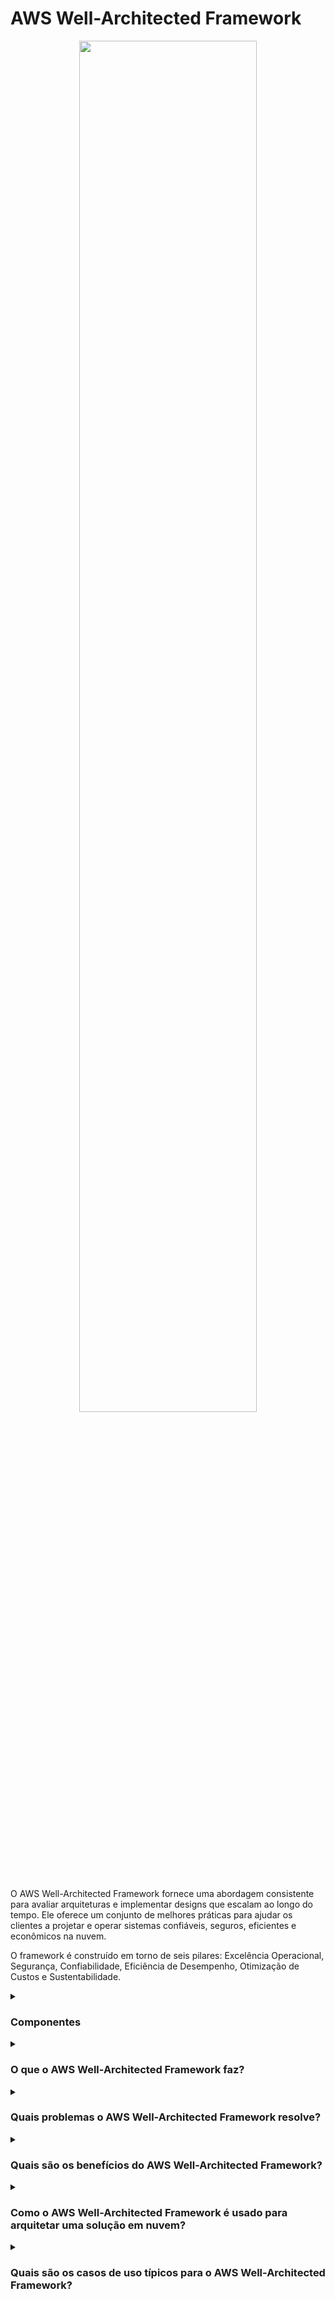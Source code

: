 # AWS Well-Architected Framework

<div align="center">
  <img src="https://d1.awsstatic.com/gamedev/Programs/OnRamp/gt-well-architected.4234ac16be6435d0ddd4ca693ea08106bc33de9f.png" width="75%">
</div>
<br/>

O AWS Well-Architected Framework fornece uma abordagem consistente para avaliar arquiteturas e implementar designs que escalam ao longo do tempo. Ele oferece um conjunto de melhores práticas para ajudar os clientes a projetar e operar sistemas confiáveis, seguros, eficientes e econômicos na nuvem.

O framework é construído em torno de seis pilares: Excelência Operacional, Segurança, Confiabilidade, Eficiência de Desempenho, Otimização de Custos e Sustentabilidade.

<details><summary><h3>Componentes</h3></summary>

#### Excelência Operacional

<div align="center">
  <img src="https://cdn-icons-png.flaticon.com/512/8166/8166342.png" width="25%">
</div>

A Excelência Operacional foca na operação e monitoramento de sistemas para entregar valor de negócio e melhorar continuamente processos e procedimentos. Este pilar inclui princípios para organização, preparação, operação e evolução para apoiar o ciclo de vida de desenvolvimento e operações.

#### Segurança

<div align="center">
  <img src="https://cdn-icons-png.flaticon.com/512/4744/4744315.png" width="25%">
</div>

O pilar de Segurança abrange a capacidade de proteger dados, sistemas e ativos para aproveitar as tecnologias de nuvem. Inclui a implementação de uma base de identidade forte, habilitação de rastreabilidade, automação das melhores práticas de segurança, proteção de dados em trânsito e em repouso, e preparação para eventos de segurança.

#### Confiabilidade

<div align="center">
  <img src="https://cdn-icons-png.flaticon.com/512/12376/12376658.png" width="25%">
</div>

A Confiabilidade foca na capacidade de um sistema de se recuperar de falhas de infraestrutura ou serviço, adquirir recursos computacionais dinamicamente para atender à demanda e mitigar interrupções, como erros de configuração ou problemas de rede transitórios. Os princípios de design incluem testar procedimentos de recuperação, recuperar-se automaticamente de falhas e escalar horizontalmente.

#### Eficiência de Desempenho

<div align="center">
  <img src="https://cdn-icons-png.flaticon.com/512/9732/9732828.png" width="25%">
</div>

A Eficiência de Desempenho é o uso eficiente de recursos computacionais para atender aos requisitos e manter essa eficiência à medida que a demanda muda e as tecnologias evoluem. Os princípios de design incluem democratizar tecnologias avançadas, usar arquiteturas serverless, experimentar com mais frequência e considerar a afinidade mecânica.

#### Otimização de Custos

<div align="center">
  <img src="http://cdn-icons-png.flaticon.com/512/6745/6745218.png" width="25%">
</div>

A Otimização de Custos envolve a capacidade de operar sistemas para entregar valor de negócio ao menor custo possível. Os princípios chave incluem adotar um modelo de consumo, medir a eficiência geral, parar de gastar em tarefas pesadas não diferenciadas e analisar e atribuir despesas.

#### Sustentabilidade

<div align="center">
  <img src="https://cdn-icons-png.flaticon.com/512/3985/3985209.png" width="25%">
</div>

A Sustentabilidade foca nos impactos ambientais, visando reduzir o consumo de energia e o desperdício. Envolve considerar os impactos a longo prazo das decisões arquitetônicas, otimizar workloads e selecionar a região e os tipos de instância corretos para minimizar a pegada de carbono.

</details>

<details><summary> <h3>O que o AWS Well-Architected Framework faz?</h3></summary>


<div align="center">
  <img src="https://cdn-icons-png.flaticon.com/512/15438/15438480.png" width="25%">
</div>

O AWS Well-Architected Framework fornece um conjunto de melhores práticas para ajudar arquitetos a construir uma infraestrutura segura, de alto desempenho, resiliente e eficiente para suas aplicações. Ele oferece uma abordagem consistente para clientes e parceiros avaliarem arquiteturas e implementarem designs escaláveis.
</details>

<details><summary> <h3>Quais problemas o AWS Well-Architected Framework resolve?</h3></summary>

<div align="center">
  <img src="https://cdn-icons-png.flaticon.com/512/4133/4133589.png" width="25%">
</div>  
  
  
O AWS Well-Architected Framework aborda vários desafios no design de arquiteturas baseadas em nuvem, incluindo:

- Práticas arquitetônicas inconsistentes: Ele fornece um conjunto padrão de diretrizes e melhores práticas para construir infraestrutura na nuvem.
- Segurança e conformidade: Oferece estratégias para proteger dados e manter conformidade com regulamentações.
- Escalabilidade e desempenho: Ajuda a projetar sistemas que podem escalar e performar eficientemente sob cargas variadas.
- Gerenciamento de custos: Oferece insights para otimizar custos e gerenciar despesas na nuvem de maneira eficaz.

</details>

<details><summary><h3>Quais são os benefícios do AWS Well-Architected Framework?</h3></summary>

<div align="center">
  <img src="https://cdn-icons-png.flaticon.com/512/3588/3588592.png" width="25%">
</div>  

Alguns benefícios chave do AWS Well-Architected Framework incluem:

- Melhoria no design de sistemas: Seguindo as melhores práticas, os sistemas são mais confiáveis, seguros e performáticos.
- Maior eficiência operacional: Ajuda a automatizar e melhorar processos operacionais.
- Melhor gerenciamento de riscos: Proporciona uma abordagem proativa para identificar e mitigar riscos.
- Economia de custos: Ajuda a identificar e implementar oportunidades de economia de custos.
- Sustentabilidade: Promove práticas sustentáveis para minimizar o impacto ambiental.

</details>

<details><summary><h3>Como o AWS Well-Architected Framework é usado para arquitetar uma solução em nuvem?</h3></summary>

<div align="center">
  <img src="https://cdn-icons-png.flaticon.com/512/1705/1705312.png" width="25%">
</div>  

Em uma arquitetura de solução em nuvem, o AWS Well-Architected Framework serve como um guia para avaliar e projetar aplicações. Ele se integra com outros serviços e ferramentas da AWS para fornecer uma abordagem holística para construir e manter sistemas na nuvem, garantindo que eles estejam alinhados com as melhores práticas em todos os seis pilares.
</details>

<details><summary><h3>Quais são os casos de uso típicos para o AWS Well-Architected Framework?</h3></summary>

<div align="center">
  <img src="https://cdn-icons-png.flaticon.com/512/2833/2833807.png" width="25%">
</div>  
  
Os casos de uso comuns para o AWS Well-Architected Framework incluem:

- Projetar novas aplicações: Usar o framework para garantir que novas aplicações sejam construídas de acordo com as melhores práticas.
- Revisar aplicações existentes: Avaliar arquiteturas atuais para identificar áreas de melhoria.
- Garantir conformidade: Alinhar arquiteturas com requisitos de segurança e conformidade.
- Otimização de custos: Identificar e implementar medidas de economia de custos.
- Escalar aplicações: Projetar sistemas que possam escalar eficientemente conforme a demanda aumenta.
- Melhorar confiabilidade e desempenho: Melhorar a confiabilidade e o desempenho das aplicações seguindo as diretrizes do framework.

</details>
